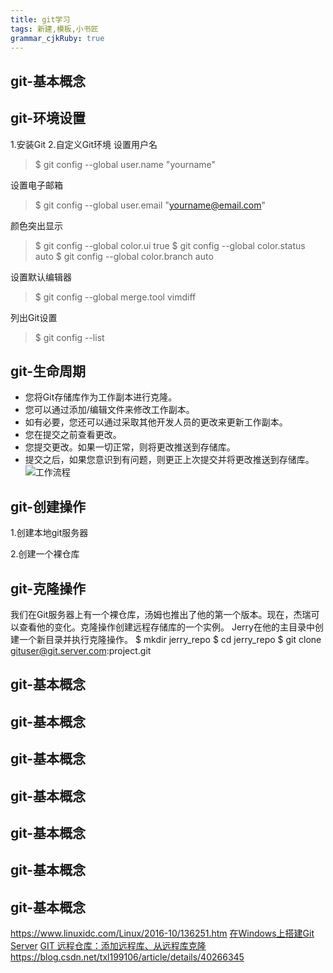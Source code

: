 ```yaml
---
title: git学习
tags: 新建,模板,小书匠
grammar_cjkRuby: true
---
```


## git-基本概念

## git-环境设置
1.安装Git
2.自定义Git环境
设置用户名
>$ git config --global user.name "yourname"

设置电子邮箱
>$ git config --global user.email "yourname@email.com"

颜色突出显示
>$ git config --global color.ui true
$ git config --global color.status auto
$ git config --global color.branch auto

设置默认编辑器
>$ git config --global merge.tool vimdiff

列出Git设置
>$ git config --list

## git-生命周期

 - 您将Git存储库作为工作副本进行克隆。
 - 您可以通过添加/编辑文件来修改工作副本。
 - 如有必要，您还可以通过采取其他开发人员的更改来更新工作副本。
 - 您在提交之前查看更改。
 - 您提交更改。如果一切正常，则将更改推送到存储库。
 - 提交之后，如果您意识到有问题，则更正上次提交并将更改推送到存储库。
![工作流程][1]
## git-创建操作
1.创建本地git服务器

2.创建一个裸仓库
## git-克隆操作
我们在Git服务器上有一个裸仓库，汤姆也推出了他的第一个版本。现在，杰瑞可以查看他的变化。克隆操作创建远程存储库的一个实例。
Jerry在他的主目录中创建一个新目录并执行克隆操作。
$ mkdir jerry_repo
$ cd jerry_repo
$ git clone gituser@git.server.com:project.git

## git-基本概念
## git-基本概念
## git-基本概念
## git-基本概念
## git-基本概念
## git-基本概念
## git-基本概念



https://www.linuxidc.com/Linux/2016-10/136251.htm
[在Windows上搭建Git Server](https://www.cnblogs.com/sumuncle/p/6362697.html)
[GIT 远程仓库：添加远程库、从远程库克隆](https://www.cnblogs.com/wangmingshun/p/5424767.html)
https://blog.csdn.net/txl199106/article/details/40266345


  [1]: http://owx51rlyb.bkt.clouddn.com/%E5%B0%8F%E4%B9%A6%E5%8C%A0/1522377453975.jpg